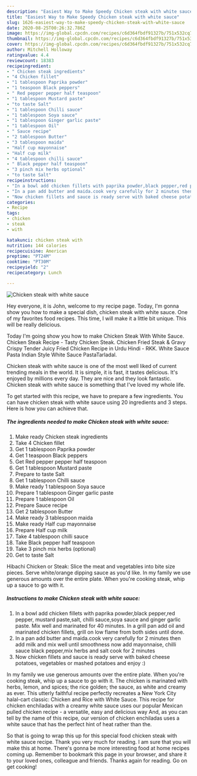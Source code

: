 ```yaml
---
description: "Easiest Way to Make Speedy Chicken steak with white sauce"
title: "Easiest Way to Make Speedy Chicken steak with white sauce"
slug: 1626-easiest-way-to-make-speedy-chicken-steak-with-white-sauce
date: 2020-08-25T00:26:32.786Z
image: https://img-global.cpcdn.com/recipes/c6d364fbdf91327b/751x532cq70/chicken-steak-with-white-sauce-recipe-main-photo.jpg
thumbnail: https://img-global.cpcdn.com/recipes/c6d364fbdf91327b/751x532cq70/chicken-steak-with-white-sauce-recipe-main-photo.jpg
cover: https://img-global.cpcdn.com/recipes/c6d364fbdf91327b/751x532cq70/chicken-steak-with-white-sauce-recipe-main-photo.jpg
author: Mitchell Holloway
ratingvalue: 4.4
reviewcount: 18383
recipeingredient:
- " Chicken steak ingredients"
- "4 Chicken fillet"
- "1 tablespoon Paprika powder"
- "1 teaspoon Black peppers"
- " Red pepper pepper half teaspoon"
- "1 tablespoon Mustard paste"
- "to taste Salt"
- "1 tablespoon Chilli sauce"
- "1 tablespoon Soya sauce"
- "1 tablespoon Ginger garlic paste"
- "1 tablespoon Oil"
- " Sauce recipe"
- "2 tablespoon Butter"
- "3 tablespoon maida"
- "Half cup mayonnaise"
- "Half cup milk"
- "4 tablespoon chilli sauce"
- " Black pepper half teaspoon"
- "3 pinch mix herbs optional"
- "to taste Salt"
recipeinstructions:
- "In a bowl add chicken fillets with paprika powder,black pepper,red pepper, mustard paste,salt, chilli sauce,soya sauce and ginger garlic paste. Mix well and marinated for 40 minutes. In a grill pan add oil and marinated chicken fillets, grill on low flame from both sides until done."
- "In a pan add butter and maida.cook very carefully for 2 minutes then add milk and mix well until smoothness now add mayonnaise, chilli sauce black pepper,mix herbs and salt cook for 2 minutes"
- "Now chicken fillets and sauce is ready serve with baked cheese potatoes, vegetables or mashed potatoes and enjoy :)"
categories:
- Recipe
tags:
- chicken
- steak
- with

katakunci: chicken steak with 
nutrition: 144 calories
recipecuisine: American
preptime: "PT24M"
cooktime: "PT30M"
recipeyield: "2"
recipecategory: Lunch

---
```



![Chicken steak with white sauce](https://img-global.cpcdn.com/recipes/c6d364fbdf91327b/751x532cq70/chicken-steak-with-white-sauce-recipe-main-photo.jpg)

Hey everyone, it is John, welcome to my recipe page. Today, I'm gonna show you how to make a special dish, chicken steak with white sauce. One of my favorites food recipes. This time, I will make it a little bit unique. This will be really delicious.

Today I&#39;m going show you how to make Chicken Steak With White Sauce. Chicken Steak Recipe - Tasty Chicken Steak. Chicken Fried Steak &amp; Gravy Crispy Tender Juicy Fried Chicken Recipe in Urdu Hindi - RKK. White Sauce Pasta Indian Style White Sauce PastaTarladal.

Chicken steak with white sauce is one of the most well liked of current trending meals in the world. It is simple, it is fast, it tastes delicious. It's enjoyed by millions every day. They are nice and they look fantastic. Chicken steak with white sauce is something that I've loved my whole life.


To get started with this recipe, we have to prepare a few ingredients. You can have chicken steak with white sauce using 20 ingredients and 3 steps. Here is how you can achieve that.

<!--inarticleads1-->

##### The ingredients needed to make Chicken steak with white sauce:

1. Make ready  Chicken steak ingredients
1. Take 4 Chicken fillet
1. Get 1 tablespoon Paprika powder
1. Get 1 teaspoon Black peppers
1. Get  Red pepper pepper half teaspoon
1. Get 1 tablespoon Mustard paste
1. Prepare to taste Salt
1. Get 1 tablespoon Chilli sauce
1. Make ready 1 tablespoon Soya sauce
1. Prepare 1 tablespoon Ginger garlic paste
1. Prepare 1 tablespoon Oil
1. Prepare  Sauce recipe
1. Get 2 tablespoon Butter
1. Make ready 3 tablespoon maida
1. Make ready Half cup mayonnaise
1. Prepare Half cup milk
1. Take 4 tablespoon chilli sauce
1. Take  Black pepper half teaspoon
1. Take 3 pinch mix herbs (optional)
1. Get to taste Salt


Hibachi Chicken or Steak: Slice the meat and vegetables into bite size pieces. Serve white/orange dipping sauce as you&#39;d like. In my family we use generous amounts over the entire plate. When you&#39;re cooking steak, whip up a sauce to go with it. 

<!--inarticleads2-->

##### Instructions to make Chicken steak with white sauce:

1. In a bowl add chicken fillets with paprika powder,black pepper,red pepper, mustard paste,salt, chilli sauce,soya sauce and ginger garlic paste. Mix well and marinated for 40 minutes. In a grill pan add oil and marinated chicken fillets, grill on low flame from both sides until done.
1. In a pan add butter and maida.cook very carefully for 2 minutes then add milk and mix well until smoothness now add mayonnaise, chilli sauce black pepper,mix herbs and salt cook for 2 minutes
1. Now chicken fillets and sauce is ready serve with baked cheese potatoes, vegetables or mashed potatoes and enjoy :)


In my family we use generous amounts over the entire plate. When you&#39;re cooking steak, whip up a sauce to go with it. The chicken is marinated with herbs, lemon, and spices; the rice golden; the sauce, as white and creamy as ever. This utterly faithful recipe perfectly recreates a New York City halal-cart classic: Chicken and Rice with White Sauce. This recipe for chicken enchiladas with a creamy white sauce uses our popular Mexican pulled chicken recipe - a versatile, easy and delicious way And, as you can tell by the name of this recipe, our version of chicken enchiladas uses a white sauce that has the perfect hint of heat rather than the. 

So that is going to wrap this up for this special food chicken steak with white sauce recipe. Thank you very much for reading. I am sure that you will make this at home. There's gonna be more interesting food at home recipes coming up. Remember to bookmark this page in your browser, and share it to your loved ones, colleague and friends. Thanks again for reading. Go on get cooking!
